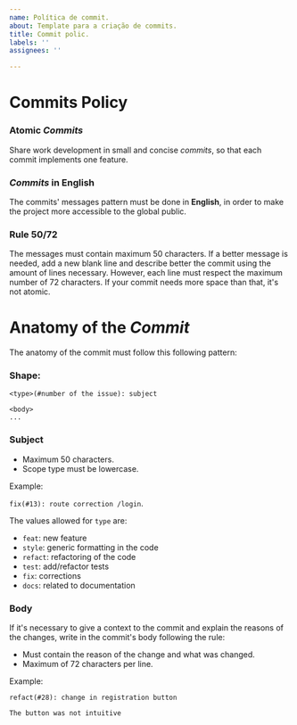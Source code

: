 ```yaml
---
name: Política de commit.
about: Template para a criação de commits.
title: Commit polic.
labels: ''
assignees: ''

---
```


# Commits Policy

### Atomic *Commits*
Share work development in small and concise *commits*, so that each commit implements one feature.

### *Commits* in English
The commits' messages pattern must be done in **English**, in order to make the project more accessible to the global public. 

### Rule 50/72
The messages must contain maximum 50 characters. If a better message is needed, add a new blank line and describe better the commit using the amount of lines necessary.
However, each line must respect the maximum number of 72 characters. If your commit needs more space than that, it's not atomic. 


# Anatomy of the *Commit*
The anatomy of the commit must follow this following pattern:

### Shape:
```
<type>(#number of the issue): subject
  
<body>
...
```



### Subject

-   Maximum 50 characters.
-   Scope type must be lowercase. 

Example:

`fix(#13): route correction /login`.

The values allowed for `type`  are:

-   `feat`: new feature
-   `style`: generic formatting in the code
-   `refact`: refactoring of the code
-   `test`: add/refactor tests
-   `fix`: corrections
-   `docs`: related to documentation

### Body

If it's necessary to give a context to the commit and explain the reasons of the changes, write in the commit's body following the rule:

-   Must contain the reason of the change and what was changed.
-   Maximum of 72 characters per line.

Example:

```
refact(#28): change in registration button 

The button was not intuitive
```